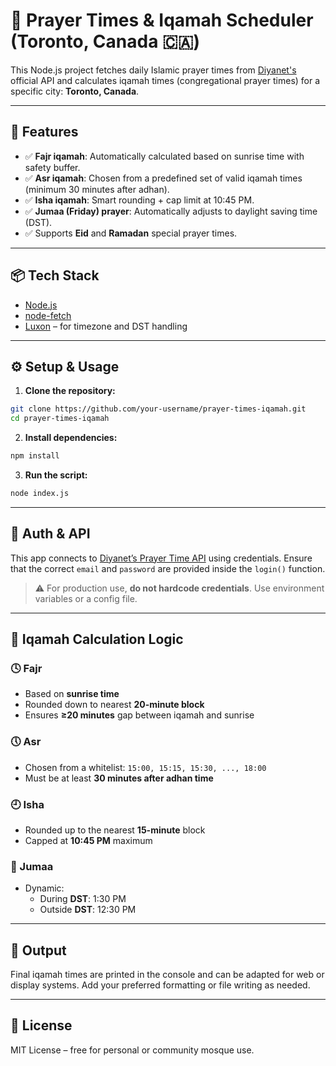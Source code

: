 # 🕌 Prayer Times & Iqamah Scheduler (Toronto, Canada 🇨🇦) 

This Node.js project fetches daily Islamic prayer times from [Diyanet's](https://awqatsalah.diyanet.gov.tr) official API and calculates iqamah times (congregational prayer times) for a specific city: **Toronto, Canada**.

---

## 🚀 Features

- ✅ **Fajr iqamah**: Automatically calculated based on sunrise time with safety buffer.
- ✅ **Asr iqamah**: Chosen from a predefined set of valid iqamah times (minimum 30 minutes after adhan).
- ✅ **Isha iqamah**: Smart rounding + cap limit at 10:45 PM.
- ✅ **Jumaa (Friday) prayer**: Automatically adjusts to daylight saving time (DST).
- ✅ Supports **Eid** and **Ramadan** special prayer times.

---

## 📦 Tech Stack

- [Node.js](https://nodejs.org)
- [node-fetch](https://www.npmjs.com/package/node-fetch)
- [Luxon](https://moment.github.io/luxon) – for timezone and DST handling

---

## ⚙ Setup & Usage  

1. **Clone the repository:**

```bash
git clone https://github.com/your-username/prayer-times-iqamah.git
cd prayer-times-iqamah
```

2. **Install dependencies:**

```bash
npm install
```

3. **Run the script:**

```bash
node index.js
```

---

## 🔑 Auth & API

This app connects to [Diyanet’s Prayer Time API](https://awqatsalah.diyanet.gov.tr/) using credentials. Ensure that the correct `email` and `password` are provided inside the `login()` function.

> ⚠ For production use, **do not hardcode credentials**. Use environment variables or a config file.

---

## 📐 Iqamah Calculation Logic

### 🕓 Fajr
- Based on **sunrise time**
- Rounded down to nearest **20-minute block**
- Ensures **≥20 minutes** gap between iqamah and sunrise

### 🕔 Asr
- Chosen from a whitelist: `15:00, 15:15, 15:30, ..., 18:00`
- Must be at least **30 minutes after adhan time**

### 🕘 Isha
- Rounded up to the nearest **15-minute** block
- Capped at **10:45 PM** maximum

### 🕌 Jumaa
- Dynamic: 
  - During **DST**: 1:30 PM
  - Outside **DST**: 12:30 PM

---

## 📅 Output

Final iqamah times are printed in the console and can be adapted for web or display systems. Add your preferred formatting or file writing as needed.

---

## 📜 License

MIT License – free for personal or community mosque use.
